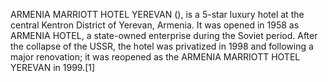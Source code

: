 ARMENIA MARRIOTT HOTEL YEREVAN (), is a 5-star luxury hotel at the central Kentron District of Yerevan, Armenia. It was opened in 1958 as ARMENIA HOTEL, a state-owned enterprise during the Soviet period. After the collapse of the USSR, the hotel was privatized in 1998 and following a major renovation; it was reopened as the ARMENIA MARRIOTT HOTEL YEREVAN in 1999.[1]
